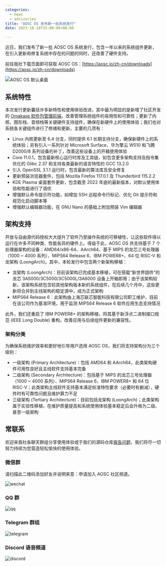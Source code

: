```yaml
---
categories:
  - news
  - advisories
title: "AOSC OS 发布新一批系统发行"
date: 2023-10-18T15:00:00+08:00

---
```


近日，我们发布了新一批 AOSC OS 系统发行，包含一年以来的系统组件更新，在引入更新和修复系统中存在的问题的同时，还改善了硬件支持。

前往我社下载页面即可获取 AOSC OS：[https://aosc.io/zh-cn/downloads](https://aosc.io/zh-cn/downloads)

![AOSC OS 默认桌面](https://raw.githubusercontent.com/AOSC-Dev/newsroom/master/special-issue/20231017/imgs/desktop.zh_CN.png)

系统特性
----

本次发行更新囊括许多新特性和使用体验改进，其中最为明显的是新增了社区开发的 [Omakase 软件包管理前端](https://github.com/AOSC-Dev/oma)，改善管理系统组件的易用性和可靠性；更新了内核、图形栈、音频栈等关键硬件支持组件，确保在新硬件上的使用体验；我们也对系统各关键组件进行了修缮和更新，主要的几项有：

- Linux 内核更新至 6.4 分支，同时提供 6.1 长期支持分支，确保新硬件上的系统体验；另有引入一系列针对 Microsoft Surface、华为擎云 W510 和飞腾 D2000/8 系列设备的补丁，改善这些设备上的开箱使用体验
- Core 11.0.1，包含最新核心运行时库及工具链，如包含更多架构支持及指令集优化的 Glibc 2.37 和支持各类最新的语言特性的 GCC 13.2.0
- 引入 OpenSSL 3.1.1 运行时，包含最新的算法库及安全修复
- 更新预装浏览器套件，包括 Mozilla Firefox 117.0.1 及 Thunderbird 115.2.2
- KDE Plasma 桌面套件更新，包含截至 2022 年底的最新版本，对默认使用体验和性能进行了调优
- 增强默认命令提示符功能，如增加 SSH 远程命令行标记、优化 Git 提示符和规范化启动脚本等
- 增强默认编辑器功能，在 GNU Nano 的基础上附加预装 Vim 编辑器

架构支持
----

开放与自由源代码授权大大提升了软件乃至操作系统的可移植性，让这些软件得以运行在许多不同种类、性能各异的硬件上。得益于此，AOSC OS 共支持基于 7 个处理器架构的设备：AMD64/x86-64、AArch64、基于 MIPS 的龙芯三号处理器（1000 ~ 4000 系列）、MIPS64 Release 6、IBM POWER8+、64 位 RISC-V 和龙架构 (LoongArch)。其中，本轮发行中包含两个新架构移植：

- 龙架构 (LoongArch)：目前该架构已完成基本移植，可在搭载“新世界固件”的龙芯 3A5000/3C5000/3C5000L/3A6000 设备上开箱即用；由于该架构较新，该架构系统包含较其他架构版本新的系统组件，在后续几个月中，这些更新将合并到主线架构的稳定源中，成为正式架构
- MIPS64 Release 6：此架构由上海芯联芯智能科技有限公司职工维护，目前在该公司作为基准环境，用于监测 MIPS64 Release 6 软件应用生态支持情况

此外，我们还重启了 IBM POWER8+ 的架构移植，将其基于新浮点二进制接口规范 (IEEE Long Double) 重构，改善应用与后续组件更新的兼容性。

### 架构分类

为确保系统维护效率和更好地引导用户选用 AOSC OS，我们将支持架构分为三个级别：

- 一级架构 (Primary Architecture)：包括 AMD64 和 AArch64，此类架构硬件可用性良好且主线软件支持基本完备
- 二级架构 (Secondary Architecture)：包括基于 MIPS 的龙芯三号处理器（1000 ~ 4000 系列）、MIPS64 Release 6、IBM POWER8+ 和 64 位 RISC-V；此类架构主线软件支持基本满足标准特性要求（必要时有删减），硬件时有可靠性问题且维护算力不足
- 三级架构 (Tertiary Architecture)：目前包括龙架构 (LoongArch)；此类架构属于实验性移植，在维护质量提高和系统使用体验基本稳定后会升格为二级、甚至一级架构

常联系
----

欢迎来我社各聊天群组分享使用体验或于我们的源码仓库[报告问题](https://github.com/AOSC-Dev/aosc-os-abbs/issues/new?assignees=&labels=&projects=&template=bug-report.yml)，我们将尽一切努力持续为您营造轻松愉快的使用体验。

### 微信群

请扫描此二维码添加好友并说明来意：申请加入 AOSC 社区频道。

![wechat](https://raw.githubusercontent.com/AOSC-Dev/newsroom/master/special-issue/20231017/imgs/wechat.png)

### QQ 群

![qq](https://raw.githubusercontent.com/AOSC-Dev/newsroom/master/special-issue/20231017/imgs/qq.jpg)

### Telegram 群组

![telegram](https://raw.githubusercontent.com/AOSC-Dev/newsroom/master/special-issue/20231017/imgs/telegram.png)

### Discord 语音频道

![discord](https://raw.githubusercontent.com/AOSC-Dev/newsroom/master/special-issue/20231017/imgs/discord.png)
